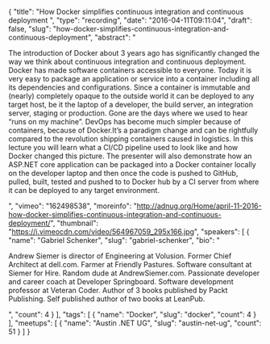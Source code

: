 {
  "title": "How Docker simplifies continuous integration and continuous deployment ",
  "type": "recording",
  "date": "2016-04-11T09:11:04",
  "draft": false,
  "slug": "how-docker-simplifies-continuous-integration-and-continuous-deployment",
  "abstract": "<p>The introduction of Docker about 3 years ago has significantly changed the way we think about continuous integration and continuous deployment. Docker has made software containers accessible to everyone. Today it is very easy to package an application or service into a container including all its dependencies and configurations. Since a container is immutable and (nearly) completely opaque to the outside world it can be deployed to any target host, be it the laptop of a developer, the build server, an integration server, staging or production. Gone are the days where we used to hear “runs on my machine”. DevOps has become much simpler because of containers, because of Docker.It’s a paradigm change and can be rightfully compared to the revolution shipping containers caused in logistics. In this lecture you will learn what a CI/CD pipeline used to look like and how Docker changed this picture. The presenter will also demonstrate how an ASP.NET core application can be packaged into a Docker container locally on the developer laptop and then once the code is pushed to GitHub, pulled, built, tested and pushed to to Docker hub by a CI server from where it can be deployed to any target environment.</p>",
  "vimeo": "162498538",
  "moreinfo": "http://adnug.org/Home/april-11-2016-how-docker-simplifies-continuous-integration-and-continuous-deployment/",
  "thumbnail": "https://i.vimeocdn.com/video/564967059_295x166.jpg",
  "speakers": [
    {
      "name": "Gabriel Schenker",
      "slug": "gabriel-schenker",
      "bio": "<p>Andrew Siemer is director of Engineering at Volusion. Former Chief Architect at dell.com. Farmer at Friendly Pastures. Software consultant at Siemer for Hire. Random dude at AndrewSiemer.com. Passionate developer and career coach at Developer Springboard. Software development professor at Veteran Coder. Author of 3 books published by Packt Publishing. Self published author of two books at LeanPub.</p>",
      "count": 4
    }
  ],
  "tags": [
    {
      "name": "Docker",
      "slug": "docker",
      "count": 4
    }
  ],
  "meetups": [
    {
      "name": "Austin .NET UG",
      "slug": "austin-net-ug",
      "count": 51
    }
  ]
}